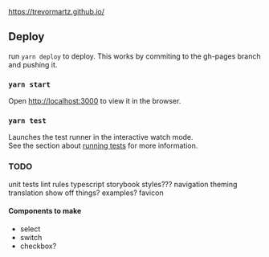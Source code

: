 https://trevormartz.github.io/

## Deploy

run `yarn deploy` to deploy. This works by commiting to the gh-pages branch and pushing it.

### `yarn start`

Open [http://localhost:3000](http://localhost:3000) to view it in the browser.

### `yarn test`

Launches the test runner in the interactive watch mode.\
See the section about [running tests](https://facebook.github.io/create-react-app/docs/running-tests) for more information.

### TODO

unit tests
lint rules
typescript
storybook
styles???
navigation
theming
translation
show off things? examples?
favicon

#### Components to make

-   select
-   switch
-   checkbox?
